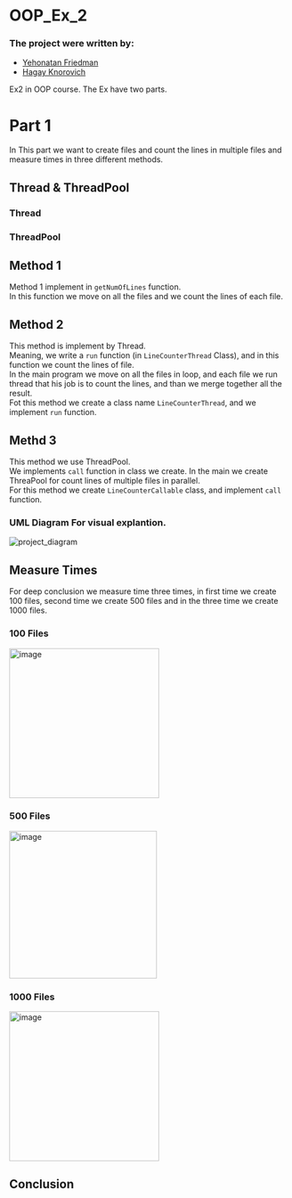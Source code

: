 # OOP_Ex_2   
### The project were written by:
- [Yehonatan Friedman](https://github.com/YehonatanFr)
- [Hagay Knorovich](https://github.com/hagayknoro)      

Ex2 in OOP course. The Ex have two parts.    
# Part 1   
In This part we want to create files and count the lines in multiple files and measure times in three different methods.     
## Thread & ThreadPool    
### Thread       
### ThreadPool    

## Method 1   
Method 1 implement in `getNumOfLines` function.    
In this function we move on all the files and we count the lines of each file.   
## Method 2    
This method is implement by Thread.    
Meaning, we write a `run` function (in `LineCounterThread` Class), and in this function we count the lines of file.    
In the main program we move on all the files in loop, and each file we run thread that his job is to count the lines, and than we merge together all the result.   
Fot this method we create a class name `LineCounterThread`, and we implement `run` function.   
## Methd 3    
This method we use ThreadPool.    
We implements `call` function in class we create. In the main we create ThreaPool for count lines of multiple files in parallel.     
For this method we create `LineCounterCallable` class, and implement `call` function.     
### UML Diagram For visual explantion.       
![project_diagram](https://user-images.githubusercontent.com/118724971/211522147-8fd58dde-8589-4b13-a178-d5612d56f049.png)

## Measure Times     
For deep conclusion we measure time three times, in first time we create 100 files, second time we create 500 files and in the three time we create 1000 files.    
### 100 Files    
<img width="269" alt="image" src="https://user-images.githubusercontent.com/118724971/211595691-758af1ed-37f1-4515-be27-6c535a74c0f4.png">   

### 500 Files     
<img width="265" alt="image" src="https://user-images.githubusercontent.com/118724971/211595929-828fa0bf-a329-4e54-aa72-97e9b02a5444.png">       

### 1000 Files     
<img width="269" alt="image" src="https://user-images.githubusercontent.com/118724971/211596325-7333a927-e362-4c74-9223-c7407d7bde4d.png">     

## Conclusion     




